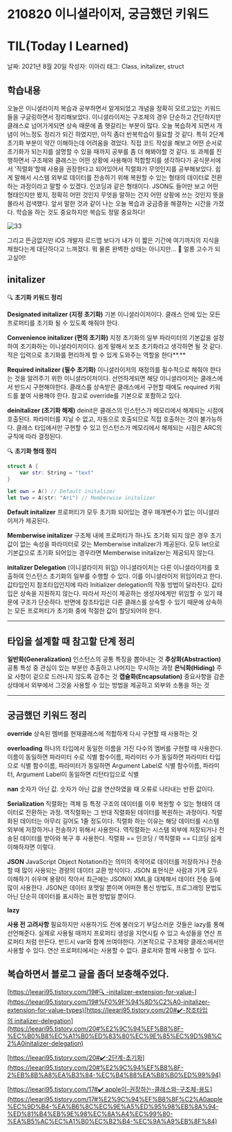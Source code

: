 # 210820 이니셜라이저, 궁금했던 키워드
# TIL(Today I Learned)

날짜: 2021년 8월 20일
작성자: 이아리
태그: Class, initalizer, struct

## 학습내용

오늘은 이니셜라이저 복습과 공부하면서 알게되었고 개념을 정확히 모르고있는 키워드들을 구글링하면서 정리해보았다. 이니셜라이저는 구조체의 경우 단순하고 간단하지만 클래스로 넘어가게되면 상속 때문에 좀 헷갈리는 부분이 많다. 오늘 복습하게 되면서 개념이 어느정도 정리가 되긴 하였지만, 아직 좀더 반복학습이 필요할 것 같다. 특히 2단계 초기화 부분이 약간 이해하는데 어려움을 겪었다. 직접 코드 작성을 해보고 어떤 순서로 초기화가 되는지를 설명할 수 있을 때까지 공부를 좀 더 해봐야할 것 같다. 또 과제를 진행하면서 구조체와 클래스는 어떤 상황에 사용해야 적합할지를 생각하다가 공식문서에서 '직렬화'할때 사용을 권장한다고 되어있어서 직렬화가 무엇인지를 공부해보았다. 쉽게 말해서 시스템 외부로 데이터를 전송하기 위해 복원할 수 있는 형태의 데이터로 전환하는 과정이라고 말할 수 있겠다. 인코딩과 같은 형태이다. JSON도 들어만 보고 어떤 형태인지만 봤지, 정확히 어떤 것인지 무엇을 말하는 건지 어떤 상황에 쓰는 것인지 뜻을 몰라서 검색했다. 앞서 말한 것과 같이 나는 오늘 복습과 궁금증을 해결하는 시간을 가졌다. 학습을 하는 것도 중요하지만 복습도 정말 중요하다!

![33](https://github.com/user-attachments/assets/c0957009-b8a1-4ac6-8190-b49dabaae84b)

그리고 뜬금없지만  iOS 개발자 로드맵 보다가 내가 이 짧은 기간에 여기까지의 지식을 채웠다는게 대단하다고 느껴졌다. 뭐 물론 완벽한 상태는 아니지만... 🤣  얼릉 고수가 되고싶어!

## **initalizer**

🔍  **초기화 키워드 정리**

**Designated initalizer (지정 초기화)**
기본 이니셜라이저이다. 클래스 안에 있는 모든 프로퍼티를 초기화 될 수 있도록 해줘야 한다.

**Convenience initalizer (편의 초기화)**
지정 초기화의 일부 파라미터의 기본값을 설정하여 초기화하는 이니셜라이저이다.
쉽게 말해서 보조 초기화라고 생각하면 될 것 같다. 적은 입력으로 초기화를 편리하게 할 수 있게 도와주는 역할을 한다**.**

**Required initalizer (필수 초기화)**
이니셜라이저의 재정의를 필수적으로 해줘야 한다는 것을 알려주기 위한 이니셜라이저이다.
선언하게되면 해당 이니셜라이저는 클래스에서 반드시 구현해야한다. 클래스를 상속받은 클래스에서 구현할 때에도 required 키워드를 붙여 사용해야 한다.
참고로 override를 기본으로 포함하고 있다.

**deinitalizer (초기화 해제)**
deinit은 클래스의 인스턴스가 메모리에서 해제되는 시점에 호출된다.
파라미터를 지닐 수 없고, 자동으로 호출되므로 직접 호출하는 것이 불가능하다.
클래스 타입에서만 구현할 수 있고 인스턴스가 메모리에서 해제되는 시점은 ARC의 규칙에 따라 결정된다.

🔍  **초기화 형태 정리**

```swift
struct A {
    var str: String = "text"
}

let own = A() // Default initalizer
let two = A(str: "Ari") // Memberwise initalizer
```

**Default initalizer** 
프로퍼티가 모두 초기화 되어있는 경우 매개변수가 없는 이니셜라이저가 제공된다.

**Memberwise initalizer**
구조체 내에 프로퍼티가 하나도 초기화 되지 않은 경우 초기값이 없는 속성을 파라미터로 갖는 Memberwise initalizer가 제공된다. 모두 let으로 기본값으로 초기화 되어있는 경우라면 Memberwise initalizer는 제공되지 않는다.

**initalizer Delegation** (이니셜라이저 위임)
이니셜라이저는 다른 이니셜라이저를 호출하여 인스턴스 초기화의 일부를 수행할 수 있다. 이를 이니셜라이저 위임이라고 한다. 값타입인지 참조타입인지에 따라 Initializer delegation의 작동 방법이 달라진다.
값타입은 상속을 지원하지 않는다. 따라서 자신이 제공하는 생성자에게만 위임할 수 있기 때문에 구조가 단순하다.
반면에 참조타입은 다른 클래스를 상속할 수 있기 때문에 상속하는 모든 프로퍼티가 초기화 중에 적절한 값이 할당되어야 한다.

---

## **타입을 설계할 때 참고할 단계 정리**

**일반화(Generalization)** 인스턴스의 공통 특징을 뽑아내는 것
**추상화(Abstraction)** 공통 특성 중 관심이 있는 부분만 추출하고 나머지는 무시하는 과정
**은닉화(Hiding)** 주요 사항이 겉으로 드러나지 않도록 감추는 것
**캡슐화(Encapsulation)** 중요사항을 감춘 상태에서 외부에서 그것을 사용할 수 있는 방법을 제공하고 외부와 소통을 하는 것

---

## 궁금했던 키워드 정리

**override**
상속된 멤버를 현재클래스에 적합하게 다시 구현할 때 사용하는 것

**overloading**
하나의 타입에서 동일한 이름을 가진 다수의 멤버를 구현할 때 사용한다.
이름이 동일하면 파라미터 수로 식별
함수이름, 파라미터 수가 동일하면 파라미터 타입으로 식별
함수이름, 파라미터가 동일하면 Argument Label로 식별
함수이름, 파라미터, Argument Label이 동일하면 리턴타입으로 식별

**nan**
숫자가 아닌 값. 숫자가 아닌 값을 연산하였을 때 오류로 나타내는 반환 값이다.

**Serialization**
직렬화는 객체 등 특정 구조의 데이터를 이후 복원할 수 있는 형태의 데이터로 전환하는 과정.
역직렬화는 그 반대 직렬화된 데이터를 복원하는 과정이다.
직렬화된 데이터는 아무리 길어도 1줄 정도이다.
직렬화 하는 이유는 해당 데이터를 시스템 외부에 저장하거나 전송하기 위해서 사용한다. 역직렬화는 시스템 외부에 저장되거나 전송된 데이터를 받아와 복구 후 사용한다.
직렬화 == 인코딩 / 역직렬화 == 디코딩 쉽게 이해하자면 이렇다.

**JSON**
JavaScript Object Notation라는 의미의 축약어로 데이터를 저장하거나 전송할 때 많이 사용되는 경량의 데이터 교환 방식이다. JSON 표현식은 사람과 기계 모두 이해하기 쉬우며 용량이 작아서 최근에는 JSON이 XML을 대체해서 데이터 전송 등에 많이 사용한다. JSON은 데이터 포맷일 뿐이며 어떠한 통신 방법도, 프로그래밍 문법도 아닌 단순히 데이터를 표시하는 표현 방법일 뿐이다.

**lazy**

**사용 전 고려사항**  필요하지만 사용하기도 전에 불러오기 부담스러운 것들은 lazy를 통해 선언해준다. 
실제로 사용될 때까지 프로퍼티 생성을 지연시킬 수 있고 속성들을 연산 프로퍼티 처럼 만든다. 
반드시 var와 함께 쓰여야한다.
기본적으로 구조체랑 클래스에서만 사용할 수 있다.
연산 프로퍼티에서는 사용할 수 없다.
클로저와 함께 사용할 수 있다.

## 복습하면서 블로그 글을 좀더 보충해주었다.

[https://leeari95.tistory.com/19#🔍 -initalizer-extension-for-value-](https://leeari95.tistory.com/19#%F0%9F%94%8D%C2%A0-initalizer-extension-for-value-types)[https://leeari95.tistory.com/20#✔️-참조타입의 initalizer-delegation](https://leeari95.tistory.com/20#%E2%9C%94%EF%B8%8F-%EC%B0%B8%EC%A1%B0%ED%83%80%EC%9E%85%EC%9D%98%C2%A0initalizer-delegation)

[https://leeari95.tistory.com/20#✔️-2단계-초기화](https://leeari95.tistory.com/20#%E2%9C%94%EF%B8%8F-2%EB%8B%A8%EA%B3%84-%EC%B4%88%EA%B8%B0%ED%99%94)

[https://leeari95.tistory.com/17#✔️ apple이-권장하는-클래스와-구조체-용도](https://leeari95.tistory.com/17#%E2%9C%94%EF%B8%8F%C2%A0apple%EC%9D%B4-%EA%B6%8C%EC%9E%A5%ED%95%98%EB%8A%94-%ED%81%B4%EB%9E%98%EC%8A%A4%EC%99%80-%EA%B5%AC%EC%A1%B0%EC%B2%B4-%EC%9A%A9%EB%8F%84)
